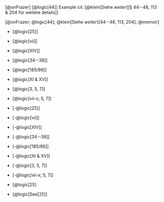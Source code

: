 [@onFrazer]
[@logic[44]]
Example cit: [@klein[Siehe _weiter_][§ 44--48, 113 & 204 für weitere details]]

[@onFrazer; @logic[44]; @klein[Siehe _weiter_][44--48, 113, 204]; @memoir]

- [@logic[25]]
- [@logic[vii]]
- [@logic[XIV]]
- [@logic[34--38]]
- [@logic[185/86]]
- [@logic[XI & XV]]
- [@logic[3, 5, 7]]
- [@logic[vii-x; 5, 7]]
- [-@logic[25]]
- [-@logic[vii]]
- [-@logic[XIV]]
- [-@logic[34--38]]
- [-@logic[185/86]]
- [-@logic[XI & XV]]
- [-@logic[3, 5, 7]]
- [-@logic[vii-x; 5, 7]]

- [@logic[25]
- [@logic[See[25]]

